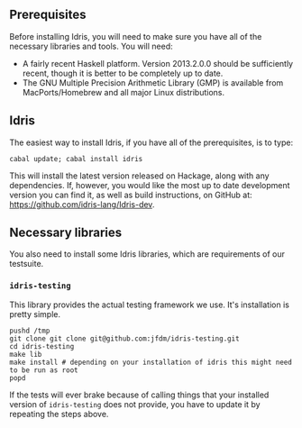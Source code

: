 ## Prerequisites

Before installing Idris, you will need to make sure you have all of the necessary libraries and tools. You will need:

 *  A fairly recent Haskell platform. Version 2013.2.0.0 should be sufficiently recent, though it is better to be completely up to date.
 *  The GNU Multiple Precision Arithmetic Library (GMP) is available from MacPorts/Homebrew and all major Linux distributions.

## Idris

The easiest way to install Idris, if you have all of the prerequisites, is to type:

```shell
cabal update; cabal install idris
```

This will install the latest version released on Hackage, along with any dependencies. 
If, however, you would like the most up to date development version you can find it, 
as well as build instructions, on GitHub at: https://github.com/idris-lang/Idris-dev.

## Necessary libraries

You also need to install some Idris libraries, which are requirements of our testsuite.

### `idris-testing`

This library provides the actual testing framework we use. It's installation is pretty simple.

```shell
pushd /tmp
git clone git clone git@github.com:jfdm/idris-testing.git
cd idris-testing
make lib
make install # depending on your installation of idris this might need to be run as root
popd
```

If the tests will ever brake because of calling things that your installed version of `idris-testing` does not provide, you have to update it by repeating the steps above.